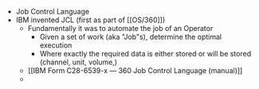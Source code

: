 - Job Control Language
- IBM invented JCL (first as part of [[OS/360]])
	- Fundamentally it was to automate the job of an Operator
		- Given a set of work (aka "Job"s), determine the optimal execution
		- Where exactly the required data is either stored or will be stored (channel, unit, volume,)
	- [[IBM Form C28-6539-x — 360 Job Control Language (manual)]]
	-